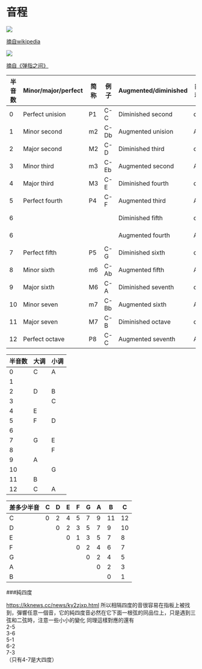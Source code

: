 # 音程

![](../images/basic/interval_wikipedia.png)

<a href="https://en.wikipedia.org/wiki/Interval_(music)">摘自wikipedia</a>

![](../images/basic/interval_book.png)

[摘自《弹指之间》](https://book.douban.com/subject/2076086/)

| 半音数 | Minor/major/perfect | 简称 | 例子 | Augmented/diminished | 简称 | 例子  |
| ------ | ------------------- | ---- | ---- | -------------------- | ---- | ----- |
| 0      | Perfect unision     | P1   | C-C  | Diminished second    | d2   | C-Dbb |
| 1      | Minor second        | m2   | C-Db | Augmented unision    | A1   | C-C#  |
| 2      | Major second        | M2   | C-D  | Diminished third     | d3   | C-Ebb |
| 3      | Minor third         | m3   | C-Eb | Augmented second     | A2   | C-D#  |
| 4      | Major third         | M3   | C-E  | Diminished fourth    | d4   | C-Fb  |
| 5      | Perfect fourth      | P4   | C-F  | Augmented third      | A3   | C-E#  |
| 6      |                     |      |      | Diminished fifth     | d5   | C-Gb  |
| 6      |                     |      |      | Augmented fourth     | A4   | C-F#  |
| 7      | Perfect fifth       | P5   | C-G  | Diminished sixth     | d6   | C-Ab  |
| 8      | Minor sixth         | m6   | C-Ab | Augmented fifth      | A5   | C-G#  |
| 9      | Major sixth         | M6   | C-A  | Diminished seventh   | d7   | C-Bb  |
| 10     | Minor seven         | m7   | C-Bb | Augmented sixth      | A6   | C-A#  |
| 11     | Major seven         | M7   | C-B  | Diminished octave    | d8   | C-Cb  |
| 12     | Perfect octave      | P8   | C-C  | Augmented seventh    | A7   | C-B#  |


| 半音数 | 大调 | 小调 |
| ------ | ---- | ---- |
| 0      | C    | A    |
| 1      |      |      |
| 2      | D    | B    |
| 3      |      | C    |
| 4      | E    |      |
| 5      | F    | D    |
| 6      |      |      |
| 7      | G    | E    |
| 8      |      | F    |
| 9      | A    |      |
| 10     |      | G    |
| 11     | B    |      |
| 12     | C    | A    |


| 差多少半音 | C   | D   | E   | F   | G   | A   | B   | C |
| ---------- | --- | --- | --- | --- | --- | --- | --- | ----- |
| C          | 0   | 2   | 4   | 5   | 7   | 9   | 11  | 12    |
| D          |     | 0   | 2   | 3   | 5   | 7   | 9   | 10    |
| E          |     |     | 0   | 1   | 3   | 5   | 7   | 8     |
| F          |     |     |     | 0   | 2   | 4   | 6   | 7     |
| G          |     |     |     |     | 0   | 2   | 4   | 5     |
| A          |     |     |     |     |     | 0   | 2   | 3     |
| B          |     |     |     |     |     |     | 0   | 1     |


###純四度

<a href="https://kknews.cc/news/ky2zjxp.html">https://kknews.cc/news/ky2zjxp.html</a>
所以相隔四度的音很容易在指板上被找到，彈響任意一個音，它的純四度音必然在它下面一根弦的同品位上，只是遇到三弦和二弦時，注意一些小小的變化
同理這樣對應的還有  
2-5  
3-6  
5-1  
6-2  
7-3  
（只有4-7是大四度）  


